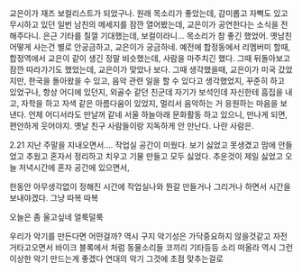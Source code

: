 
교은이가 재즈 보컬리스트가 되었구나. 원래 목소리가 좋았는데, 감미롭고 자뻑도 있고 
무시하고 있던 일번 남친의 메세지를 잠깐 열어봤는데, 교은이가 공연한다는 소식을 전해주다니. 
은근 기타를 칠껄 기대했는데, 보컬이라니... 목소리가 참 좋긴 했었어.
옛남친 어떻게 사는건 별로 안궁금하고, 교은이가 궁금하네. 
예전에 합정동에서 리멤버미 할때, 합정역에서 교은이 같이 생긴 정말 비슷했는데, 
사람을 마주치긴 했다. 그때 뒤돌아보고 잠깐 따라가기도 했었는데, 교은이가 맞았나 보다. 
그때 생각했을때, 교은이가 미국 갔었지만, 한국을 돌아왔을 수 있고, 음악 관련 일을 할 수 있다고 생각했었지, 
꾸준히 하고 있었구나, 항상 어디에 있던지, 외골수 같던 친군데 자기가 보석인데 자신한테 흠집을 내고, 자학을 하고 
자색 같은 아름다움이 있었지, 멀리서 음악하는 거 응원하는 마음을 보낸다. 
언제 어디서라도 만날꺼 같네 서울 하늘아래 문화활동 하고 있으니, 
만나게 되면, 편안하게 웃어야지. 
옛날 친구 사람들이랑 지독하게 안 만난다. 나란 사람은. 


2.21
지난 주말을 지내오면서.... 작업실 공간이 미웠다. 보기 싫었고 못생겼고 맘에 안들었고 추웠고 
혼자서 정리하고 치우고 기물 만들고 모두 싫었다. 추운것이 제일 싫었고 
오늘 저녁시간에 혼자 공간에 있으면서, 

한동안 아무생각없이 정해진 시간에 작업실나와 뭔갈 만들거나 그리거나 하면서 시간을 보내야겠다. 그냥 따복 따복

오늘은 좀 울고싶네 얼룩덜룩

우리가 악기를 만든다면 어떤걸까? 역시 구지 악기성은 가닥중요하지 않을것같고 
자전거타고오면서 바이크 블록에서 처럼 동물소리들 코끼리 기타등등 소리 떠올라 역시 그런 이상한 악기 만드는게 좋겠다 
연대의 악기 
그것에 초점 맞추는걸로